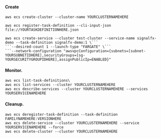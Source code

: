 #### Create

`aws ecs create-cluster --cluster-name YOURCLUSTERNAMEHERE`   

`aws ecs register-task-definition --cli-input-json file://YOURTASKDEFINITIONHERE.json`   

```
aws ecs create-service --cluster test-cluster --service-name signalfx-demo --task-definition signalfx-demo:1 \```   
```--desired-count 1 --launch-type "FARGATE" \```   
```--network-configuration "awsvpcConfiguration={subnets=[subnet-YOURSUBNETIDHERE],securityGroups=[sg-YOURSECURITYGROUPIDHERE],assignPublicIp=ENABLED}"
```

#### Monitor.   
    
`aws ecs list-task-definitions\`   
`aws ecs list-services --cluster YOURCLUSTERNAMEHERE`   
`aws ecs describe-services --cluster YOURCLUSTERNAMEHERE --services YOURSERVICENAMEHERE`   

#### Cleanup.   
    
`aws ecs deregister-task-definition --task-definition FAMILYNAMEHERE:VERSIONHERE`   
`aws ecs delete-service --cluster YOURCLUSTERNAMEHERE --service YOURSERVICENAMEHERE --force`   
`aws ecs delete-cluster --cluster YOURCLUSTERNAMEHERE`   
